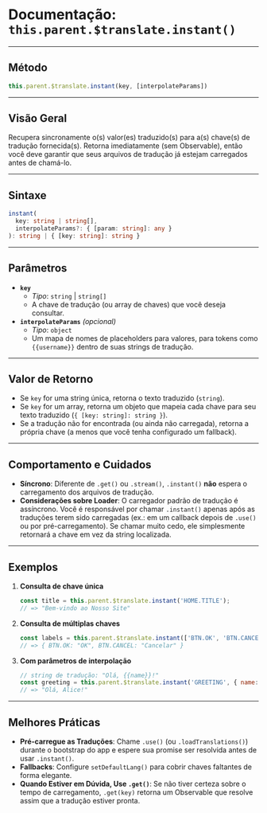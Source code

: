 # Documentação: `this.parent.$translate.instant()`

---

## Método  
```js
this.parent.$translate.instant(key, [interpolateParams])
```

---

## Visão Geral  
Recupera sincronamente o(s) valor(es) traduzido(s) para a(s) chave(s) de tradução fornecida(s). Retorna imediatamente (sem Observable), então você deve garantir que seus arquivos de tradução já estejam carregados antes de chamá-lo.

---

## Sintaxe  
```ts
instant(
  key: string | string[], 
  interpolateParams?: { [param: string]: any }
): string | { [key: string]: string }
```

---

## Parâmetros  
- **`key`**  
  - *Tipo*: `string` | `string[]`  
  - A chave de tradução (ou array de chaves) que você deseja consultar.  
- **`interpolateParams`** *(opcional)*  
  - *Tipo*: `object`  
  - Um mapa de nomes de placeholders para valores, para tokens como `{{username}}` dentro de suas strings de tradução.

---

## Valor de Retorno  
- Se `key` for uma string única, retorna o texto traduzido (`string`).  
- Se `key` for um array, retorna um objeto que mapeia cada chave para seu texto traduzido (`{ [key: string]: string }`).  
- Se a tradução não for encontrada (ou ainda não carregada), retorna a própria chave (a menos que você tenha configurado um fallback).

---

## Comportamento e Cuidados  
- **Síncrono**: Diferente de `.get()` ou `.stream()`, `.instant()` **não** espera o carregamento dos arquivos de tradução.  
- **Considerações sobre Loader**: O carregador padrão de tradução é assíncrono. Você é responsável por chamar `.instant()` apenas após as traduções terem sido carregadas (ex.: em um callback depois de `.use()` ou por pré-carregamento). Se chamar muito cedo, ele simplesmente retornará a chave em vez da string localizada.

---

## Exemplos  

1. **Consulta de chave única**  
   ```js
   const title = this.parent.$translate.instant('HOME.TITLE');
   // => "Bem-vindo ao Nosso Site"
   ```

2. **Consulta de múltiplas chaves**  
   ```js
   const labels = this.parent.$translate.instant(['BTN.OK', 'BTN.CANCEL']);
   // => { BTN.OK: "OK", BTN.CANCEL: "Cancelar" }
   ```

3. **Com parâmetros de interpolação**  
   ```js
   // string de tradução: "Olá, {{name}}!"
   const greeting = this.parent.$translate.instant('GREETING', { name: 'Alice' });
   // => "Olá, Alice!"
   ```

---

## Melhores Práticas  
- **Pré-carregue as Traduções**: Chame `.use()` (ou `.loadTranslations()`) durante o bootstrap do app e espere sua promise ser resolvida antes de usar `.instant()`.  
- **Fallbacks**: Configure `setDefaultLang()` para cobrir chaves faltantes de forma elegante.  
- **Quando Estiver em Dúvida, Use `.get()`**: Se não tiver certeza sobre o tempo de carregamento, `.get(key)` retorna um Observable que resolve assim que a tradução estiver pronta.
